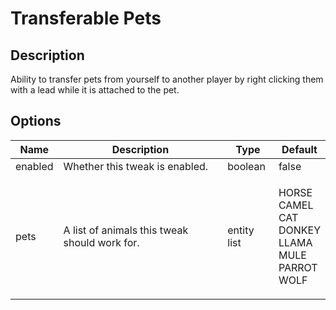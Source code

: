 # Transferable Pets

## Description

Ability to transfer pets from yourself to another player by right clicking them with a lead while it is attached to the pet.

## Options

| Name    | Description                                   | Type        | Default                                                                   |
| ------- | --------------------------------------------- | ----------- | ------------------------------------------------------------------------- |
| enabled | Whether this tweak is enabled.                | boolean     | false                                                                     |
| pets    | A list of animals this tweak should work for. | entity list | <p>HORSE<br>CAMEL<br>CAT<br>DONKEY<br>LLAMA<br>MULE<br>PARROT<br>WOLF</p> |




